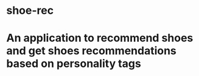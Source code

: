 # shoe-rec
# An application to recommend shoes and get shoes recommendations based on personality tags
